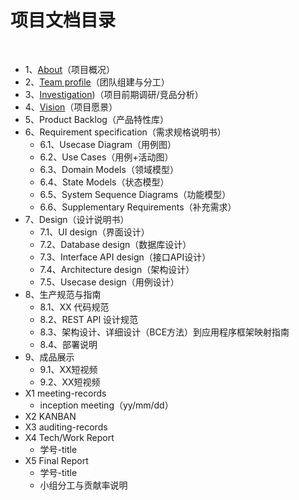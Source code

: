 # 项目文档目录

&nbsp;&nbsp;

+ 1、[About](<https://swsad.github.io/Dashboard/1-about>)（项目概况）
+ 2、[Team profile](<https://swsad.github.io/Dashboard/2-team-profile>)（团队组建与分工）
+ 3、[Investigation](<https://swsad.github.io/Dashboard/3-investigation>))（项目前期调研/竞品分析）
+ 4、[Vision](](<https://swsad.github.io/Dashboard/4-vision>))（项目愿景）
+ 5、Product Backlog（产品特性库）
+ 6、Requirement specification（需求规格说明书）
  + 6.1、Usecase Diagram（用例图）
  + 6.2、Use Cases（用例+活动图）
  + 6.3、Domain Models（领域模型）
  + 6.4、State Models（状态模型）
  + 6.5、System Sequence Diagrams（功能模型）
  + 6.6、Supplementary Requirements（补充需求）
+ 7、Design（设计说明书）
  + 7.1、UI design（界面设计）
  + 7.2、Database design（数据库设计）
  + 7.3、Interface API design（接口API设计）
  + 7.4、Architecture design（架构设计）
  + 7.5、Usecase design（用例设计）
+ 8、生产规范与指南
  + 8.1、XX 代码规范
  + 8.2、REST API 设计规范
  + 8.3、架构设计、详细设计（BCE方法）到应用程序框架映射指南
  + 8.4、部署说明
+ 9、成品展示
  + 9.1、XX短视频
  + 9.2、XX短视频
+ X1 meeting-records
  + inception meeting（yy/mm/dd）
+ X2 KANBAN
+ X3 auditing-records
+ X4 Tech/Work Report
  + 学号-title
+ X5 Final Report
  + 学号-title
  + 小组分工与贡献率说明